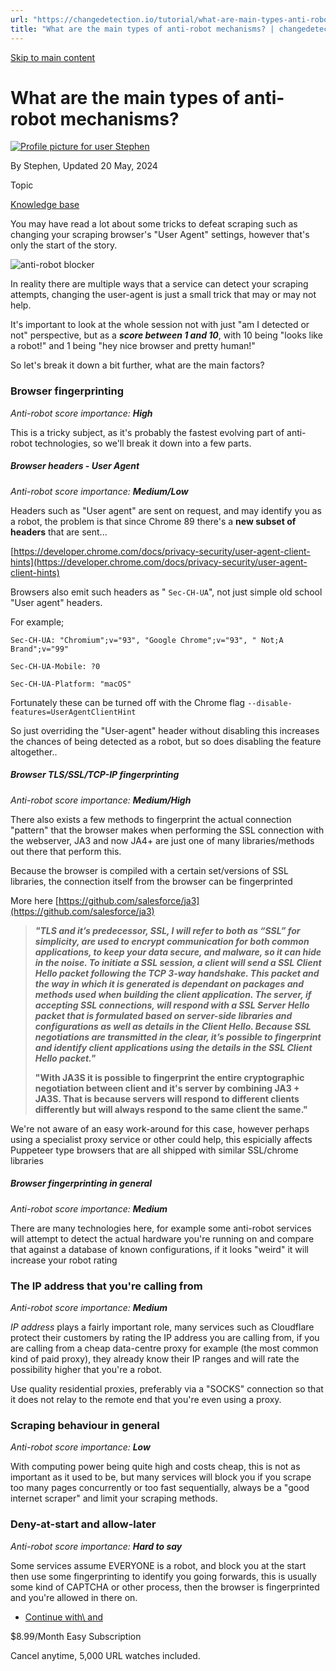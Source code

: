 ```yaml
---
url: "https://changedetection.io/tutorial/what-are-main-types-anti-robot-mechanisms"
title: "What are the main types of anti-robot mechanisms? | changedetection.io"
---
```


[Skip to main content](https://changedetection.io/tutorial/what-are-main-types-anti-robot-mechanisms#main-content)

# What are the main types of anti-robot mechanisms?

[![Profile picture for user Stephen](https://changedetection.io/sites/changedetection.io/files/styles/thumbnail/public/pictures/2023-08/stephen.png?itok=P4ZqxWgD)](https://changedetection.io/tech-writer/stephen)

By Stephen, Updated 20 May, 2024



Topic

[Knowledge base](https://changedetection.io/topic/knowledge-base)

You may have read a lot about some tricks to defeat scraping such as changing your scraping browser's "User Agent" settings, however that's only the start of the story.

![anti-robot blocker](https://changedetection.io/sites/changedetection.io/files/inline-images/image_80.png)

In reality there are multiple ways that a service can detect your scraping attempts, changing the user-agent is just a small trick that may or may not help.

It's important to look at the whole session not with just "am I detected or not" perspective, but as a _**score between 1 and 10**_, with 10 being "looks like a robot!" and 1 being "hey nice browser and pretty human!"

So let's break it down a bit further, what are the main factors?

### Browser fingerprinting

_Anti-robot score importance: **High**_

This is a tricky subject, as it's probably the fastest evolving part of anti-robot technologies, so we'll break it down into a few parts.

##### Browser headers - User Agent

_Anti-robot score importance: **Medium/Low**_

Headers such as "User agent" are sent on request, and may identify you as a robot, the problem is that since Chrome 89 there's a **new subset of headers** that are sent...

[https://developer.chrome.com/docs/privacy-security/user-agent-client-hints](https://developer.chrome.com/docs/privacy-security/user-agent-client-hints)

Browsers also emit such headers as " `Sec-CH-UA`", not just simple old school "User agent" headers.

For example;

`Sec-CH-UA: "Chromium";v="93", "Google Chrome";v="93", " Not;A Brand";v="99"`

`Sec-CH-UA-Mobile: ?0`

`Sec-CH-UA-Platform: "macOS"`

Fortunately these can be turned off with the Chrome flag `--disable-features=UserAgentClientHint`

So just overriding the "User-agent" header without disabling this increases the chances of being detected as a robot, but so does disabling the feature altogether..

##### Browser TLS/SSL/TCP-IP fingerprinting

_Anti-robot score importance: **Medium/High**_

There also exists a few methods to fingerprint the actual connection "pattern" that the browser makes when performing the SSL connection with the webserver, JA3 and now JA4+ are just one of many libraries/methods out there that perform this.

Because the browser is compiled with a certain set/versions of SSL libraries, the connection itself from the browser can be fingerprinted

More here [https://github.com/salesforce/ja3](https://github.com/salesforce/ja3)

> _**"TLS and it’s predecessor, SSL, I will refer to both as “SSL” for simplicity, are used to encrypt communication for both common applications, to keep your data secure, and malware, so it can hide in the noise. To initiate a SSL session, a client will send a SSL Client Hello packet following the TCP 3-way handshake. This packet and the way in which it is generated is dependant on packages and methods used when building the client application. The server, if accepting SSL connections, will respond with a SSL Server Hello packet that is formulated based on server-side libraries and configurations as well as details in the Client Hello. Because SSL negotiations are transmitted in the clear, it’s possible to fingerprint and identify client applications using the details in the SSL Client Hello packet."**_
>
> **"With JA3S it is possible to fingerprint the entire cryptographic negotiation between client and it's server by combining JA3 + JA3S. That is because servers will respond to different clients differently but will always respond to the same client the same."**

We're not aware of an easy work-around for this case, however perhaps using a specialist proxy service or other could help, this espicially affects Puppeteer type browsers that are all shipped with similar SSL/chrome libraries

##### Browser fingerprinting in general

_Anti-robot score importance: **Medium**_

There are many technologies here, for example some anti-robot services will attempt to detect the actual hardware you're running on and compare that against a database of known configurations, if it looks "weird" it will increase your robot rating

### The IP address that you're calling from

_Anti-robot score importance: **Medium**_

_IP address_ plays a fairly important role, many services such as Cloudflare protect their customers by rating the IP address you are calling from, if you are calling from a cheap data-centre proxy for example (the most common kind of paid proxy), they already know their IP ranges and will rate the possibility higher that you're a robot.

Use quality residential proxies, preferably via a "SOCKS" connection so that it does not relay to the remote end that you're even using a proxy.

### Scraping behaviour in general

_Anti-robot score importance: **Low**_

With computing power being quite high and costs cheap, this is not as important as it used to be, but many services will block you if you scrape too many pages concurrently or too fast sequentially, always be a "good internet scraper" and limit your scraping methods.

### Deny-at-start and allow-later

_Anti-robot score importance: **Hard to say**_

Some services assume EVERYONE is a robot, and block you at the start then use some fingerprinting to identify you going forwards, this is usually some kind of CAPTCHA or other process, then the browser is fingerprinted and you're allowed in there on.

- [Continue with\\
    and](https://changedetection.io/checkout)

$8.99/Month Easy Subscription


Cancel anytime, 5,000 URL watches included.